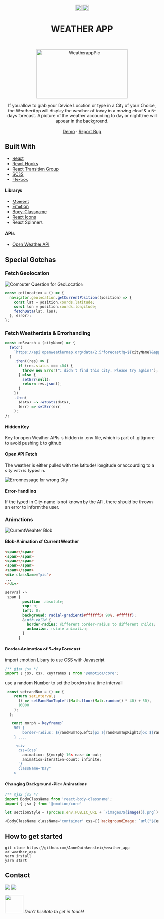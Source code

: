 <p align="center">
  <a href="mailto:a.quinkenstein@gmail.com"><img src="https://image.flaticon.com/icons/svg/725/725643.svg" height="20" width="20" /></a>
  <a href="https://linkedin.com/in/AnneQuinkenstein"><img src="https://cdn.jsdelivr.net/npm/simple-icons@3.0.1/icons/linkedin.svg" height="20"     width="20" /></a>
</p>

<!-- PROJECT LOGO -->

  <h1 align="center">WEATHER APP</h3>

<br />
<p align="center">
  <a href="https://weather-aquin.netlify.app/">
    <img src="https://i.imgur.com/M00gkyA.jpg" alt="WeatherappPic" width="300" height="160">
  </a>

  <p align="center">
    If you allow to grab your Device Location or type in a City of your Choice, the WeatherApp will display the weather of today in a moving clouf & a 5-days forecast. A picture of the weather accourding to day or nighttime will appear in the background. 
    <br />
    <br />
    <a href="https://weather-aquin.netlify.app/">Demo</a>
    ·
    <a href="https://github.com/AnneQuinkenstein/weather_app/issues">Report Bug</a>
  </p>
</p>

## Built With

- [React](https://reactjs.org/)
- [React Hooks](https://reactjs.org/)
- [React Transition Group](http://reactcommunity.org/react-transition-group/)
- [SCSS](https://sass-lang.com/)
- [Flexbox](https://dev.to/annequinkenstein/til-css-flexbox-glo)

#### Librarys

- [Moment](https://www.npmjs.com/package/react-moment)
- [Emotion](https://emotion.sh/docs/introduction)
- [Body-Classname](https://www.npmjs.com/package/react-body-classname)
- [React Icons](https://react-icons.github.io)
- [React Spinners](https://www.npmjs.com/package/react-spinners)

#### APIs

- [Open Weather API](https://openweathermap.org/api)

## Special Gotchas

### Fetch Geolocation

![Computer Question for GeoLocation](https://i.imgur.com/OsIBFEN.png)

```javascript
const getLocation = () => {
  navigator.geolocation.getCurrentPosition((position) => {
    const lat = position.coords.latitude;
    const lon = position.coords.longitude;
    fetchData(lat, lon);
  }, error);
};
```

### Fetch Weatherdata & Errorhandling

```javascript
const onSearch = (cityName) => {
  fetch(
    `https://api.openweathermap.org/data/2.5/forecast?q=${cityName}&appid=${process.env.REACT_APP_OPENWEATHER_API_KEY}&units=metric`
  )
    .then((res) => {
      if (res.status === 404) {
        throw new Error("I didn't find this city. Please try again!");
      } else {
        setErr(null);
        return res.json();
      }
    })
    .then(
      (data) => setData(data),
      (err) => setErr(err)
    );
};
```

#### Hidden Key

Key for open Weather APIs is hidden in .env file, which is part of .gitignore to avoid pushing it to github

#### Open API Fetch

The weather is either pulled with the latitude/ longitude or accourding to a city with is typed in.

![Errormessage for wrong City](https://i.imgur.com/cfkE4Q5.png)

#### Error-Handling

If the typed in City-name is not known by the API, there should be thrown an error to inform the user.

### Animations

![CurrentWeahter Blob](https://i.imgur.com/j05FML9.png)

#### Blob-Animation of Current Weather
```html
<span></span>
<span></span>
<span></span>
<span></span>
<span></span>
<div className="pic">
...
</div>
``` 
```css
servral -> 
 span {
        position: absolute;
        top: 0;
        left: 0;
        background: radial-gradient(#ffffff50 90%, #ffffff);
        &:nth-child {
          border-radius: different border-radius to different childs; 
          animation: rotate animation; 
        }
      }
```

#### Border-Animation of 5-day Forecast

import emotion Libary to use CSS with Javascript 
```javascript
/** @jsx jsx */
import { jsx, css, keyframes } from "@emotion/core";
``` 
use a random Number to set the borders in a time intervall 
```javascript
 const setrandNum = () => {
    return setInterval(
      () => setRandNumTopLeft(Math.floor(Math.random() * 40) + 50),
      16000
    );
  };

   const morph = keyframes`
    50% {
        border-radius: ${randNumTopLeft3}px ${randNumTopRight3}px ${randNumBottomLeft3}px ${randNumBottomRight3}px / ${randNumTopLeft4}px ${randNumTopRight4}px ${randNumBottomLeft4}px ${randNumBottomRight4}px;
    } .... 

     <div 
      css={css`
        animation: ${morph} 16s ease-in-out;
        animation-iteration-count: infinite;
      `}
      className="Day"
    >
``` 

#### Changing Background-Pics Animations

```javascript
/** @jsx jsx */
import BodyClassName from 'react-body-classname';
import { jsx } from '@emotion/core'

let sectionStyle = (process.env.PUBLIC_URL + `/images/${image()}.png`);

<BodyClassName className="container" css={{ backgroundImage: `url("${errorState ? errorStyle : sectionStyle}")` }}>

``` 

## How to get started

    git clone https://github.com/AnneQuinkenstein/weather_app
    cd weather_app
    yarn install
    yarn start

## Contact

<p> <a target="_blank" href="https://www.linkedin.com/in/anne-quinkenstein"><img src="https://img.shields.io/badge/-LinkedIn-0077B5?style=for-the-badge&logo=Linkedin&logoColor=white"></img></a>
<a target="_blank" href="mailto:a.quinkenstein@gmail.com"><img src="https://img.shields.io/badge/-Gmail-D14836?style=for-the-badge&logo=Gmail&logoColor=white"></img></a>
</p>

<img src="https://media.giphy.com/media/LnQjpWaON8nhr21vNW/giphy.gif" width="60"> <em>Don't hesitate to get in touch!</em>
